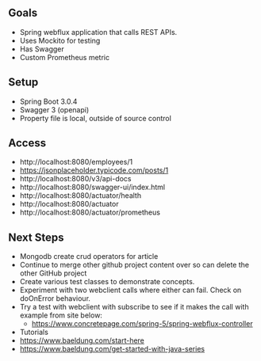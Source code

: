 
## Goals
* Spring webflux application that calls REST APIs.  
* Uses Mockito for testing
* Has Swagger
* Custom Prometheus metric

## Setup
* Spring Boot 3.0.4
* Swagger 3 (openapi)
* Property file is local, outside of source control

## Access
* http://localhost:8080/employees/1
* https://jsonplaceholder.typicode.com/posts/1
* http://localhost:8080/v3/api-docs
* http://localhost:8080/swagger-ui/index.html
* http://localhost:8080/actuator/health
* http://localhost:8080/actuator
* http://localhost:8080/actuator/prometheus

## Next Steps

* Mongodb create crud operators for article
* Continue to merge other github project content over so can delete the other GitHub project
* Create various test classes to demonstrate concepts.
* Experiment with two webclient calls where either can fail.  Check on doOnError behaviour.
* Try a test with webclient with subscribe to see if it makes the call with example from site below:
  * https://www.concretepage.com/spring-5/spring-webflux-controller
* Tutorials
* https://www.baeldung.com/start-here
* https://www.baeldung.com/get-started-with-java-series



